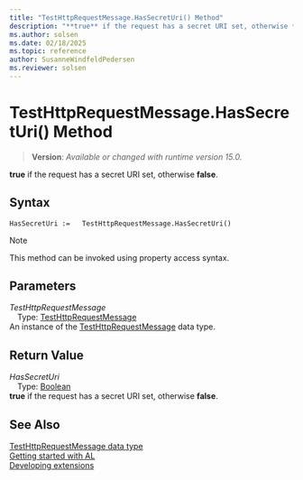```yaml
---
title: "TestHttpRequestMessage.HasSecretUri() Method"
description: "**true** if the request has a secret URI set, otherwise **false**."
ms.author: solsen
ms.date: 02/18/2025
ms.topic: reference
author: SusanneWindfeldPedersen
ms.reviewer: solsen
---
```

[//]: # (START>DO_NOT_EDIT)
[//]: # (IMPORTANT:Do not edit any of the content between here and the END>DO_NOT_EDIT.)
[//]: # (Any modifications should be made in the .xml files in the ModernDev repo.)
# TestHttpRequestMessage.HasSecretUri() Method
> **Version**: _Available or changed with runtime version 15.0._

**true** if the request has a secret URI set, otherwise **false**.


## Syntax
```AL
HasSecretUri :=   TestHttpRequestMessage.HasSecretUri()
```
> [!NOTE]
> This method can be invoked using property access syntax.
## Parameters
*TestHttpRequestMessage*  
&emsp;Type: [TestHttpRequestMessage](testhttprequestmessage-data-type.md)  
An instance of the [TestHttpRequestMessage](testhttprequestmessage-data-type.md) data type.  

## Return Value
*HasSecretUri*  
&emsp;Type: [Boolean](../boolean/boolean-data-type.md)  
**true** if the request has a secret URI set, otherwise **false**.


[//]: # (IMPORTANT: END>DO_NOT_EDIT)
## See Also
[TestHttpRequestMessage data type](testhttprequestmessage-data-type.md)  
[Getting started with AL](../../devenv-get-started.md)  
[Developing extensions](../../devenv-dev-overview.md)